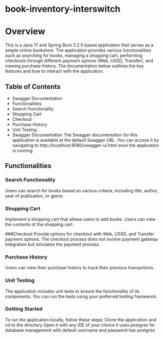 # book-inventory-interswitch

# Overview
This is a Java 17 and Spring Boot 3.2.0 based application that serves as a simple online bookstore. The application provides various functionalities such as searching for books, managing a shopping cart, performing checkouts through different payment options (Web, USSD, Transfer), and viewing purchase history. The documentation below outlines the key features and how to interact with the application.

## Table of Contents
- Swagger Documentation
- Functionalities
- Search Functionality
- Shopping Cart
- Checkout
- Purchase History
- Unit Testing
- Swagger Documentation
The Swagger documentation for this application is available at the default Swagger URL. You can access it by navigating to http://localhost:8080/swagger-ui.html once the application is running.

## Functionalities
### Search Functionality
Users can search for books based on various criteria, including title, author, year of publication, or genre.

 ### Shopping Cart
Implement a shopping cart that allows users to add books.
Users can view the contents of the shopping cart.

 ###Checkout
Provide options for checkout with Web, USSD, and Transfer payment options.
The checkout process does not involve payment gateway integration but simulates the payment process.

### Purchase History
Users can view their purchase history to track their previous transactions.

### Unit Testing
The application includes unit tests to ensure the functionality of its components. You can run the tests using your preferred testing framework.

### Getting Started
To run the application locally, follow these steps:
Clone the application and cd to the directory
Open it with any IDE of your choice
It uses postgres for database management with default username and password has postgres
